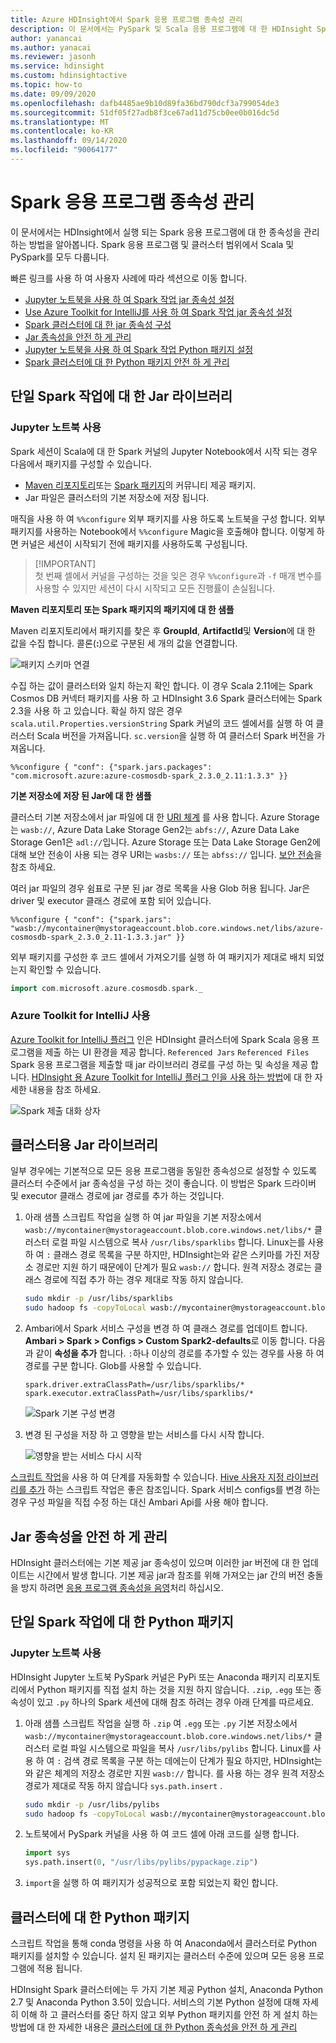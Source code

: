 ```yaml
---
title: Azure HDInsight에서 Spark 응용 프로그램 종속성 관리
description: 이 문서에서는 PySpark 및 Scala 응용 프로그램에 대 한 HDInsight Spark 클러스터에서 Spark 종속성을 관리 하는 방법을 소개 합니다.
author: yanancai
ms.author: yanacai
ms.reviewer: jasonh
ms.service: hdinsight
ms.custom: hdinsightactive
ms.topic: how-to
ms.date: 09/09/2020
ms.openlocfilehash: dafb4485ae9b10d89fa36bd790dcf3a799054de3
ms.sourcegitcommit: 51df05f27adb8f3ce67ad11d75cb0ee0b016dc5d
ms.translationtype: MT
ms.contentlocale: ko-KR
ms.lasthandoff: 09/14/2020
ms.locfileid: "90064177"
---
```

# <a name="manage-spark-application-dependencies"></a>Spark 응용 프로그램 종속성 관리

이 문서에서는 HDInsight에서 실행 되는 Spark 응용 프로그램에 대 한 종속성을 관리 하는 방법을 알아봅니다. Spark 응용 프로그램 및 클러스터 범위에서 Scala 및 PySpark를 모두 다룹니다.

빠른 링크를 사용 하 여 사용자 사례에 따라 섹션으로 이동 합니다.
* [Jupyter 노트북을 사용 하 여 Spark 작업 jar 종속성 설정](#use-jupyter-notebook)
* [Use Azure Toolkit for IntelliJ를 사용 하 여 Spark 작업 jar 종속성 설정](#use-azure-toolkit-for-intellij)
* [Spark 클러스터에 대 한 jar 종속성 구성](#jar-libs-for-cluster)
* [Jar 종속성을 안전 하 게 관리](#safely-manage-jar-dependencies)
* [Jupyter 노트북을 사용 하 여 Spark 작업 Python 패키지 설정](#use-jupyter-notebook-1)
* [Spark 클러스터에 대 한 Python 패키지 안전 하 게 관리](#python-packages-for-cluster)

## <a name="jar-libs-for-one-spark-job"></a>단일 Spark 작업에 대 한 Jar 라이브러리
### <a name="use-jupyter-notebook"></a>Jupyter 노트북 사용
Spark 세션이 Scala에 대 한 Spark 커널의 Jupyter Notebook에서 시작 되는 경우 다음에서 패키지를 구성할 수 있습니다.

* [Maven 리포지토리](https://search.maven.org/)또는 [Spark 패키지](https://spark-packages.org/)의 커뮤니티 제공 패키지.
* Jar 파일은 클러스터의 기본 저장소에 저장 됩니다.

매직을 사용 하 여 `%%configure` 외부 패키지를 사용 하도록 노트북을 구성 합니다. 외부 패키지를 사용하는 Notebook에서 `%%configure` Magic을 호출해야 합니다. 이렇게 하면 커널은 세션이 시작되기 전에 패키지를 사용하도록 구성됩니다.

>
>[!IMPORTANT]  
>첫 번째 셀에서 커널을 구성하는 것을 잊은 경우 `%%configure`과 `-f` 매개 변수를 사용할 수 있지만 세션이 다시 시작되고 모든 진행률이 손실됩니다.

**Maven 리포지토리 또는 Spark 패키지의 패키지에 대 한 샘플**

Maven 리포지토리에서 패키지를 찾은 후 **GroupId**, **ArtifactId**및 **Version**에 대 한 값을 수집 합니다. 콜론(**:**)으로 구분된 세 개의 값을 연결합니다.

   ![패키지 스키마 연결](./media/apache-spark-manage-dependencies/spark-package-schema.png "패키지 스키마 연결")

수집 하는 값이 클러스터와 일치 하는지 확인 합니다. 이 경우 Scala 2.11에는 Spark Cosmos DB 커넥터 패키지를 사용 하 고 HDInsight 3.6 Spark 클러스터에는 Spark 2.3을 사용 하 고 있습니다. 확실 하지 않은 경우 `scala.util.Properties.versionString` Spark 커널의 코드 셀에서를 실행 하 여 클러스터 Scala 버전을 가져옵니다. `sc.version`을 실행 하 여 클러스터 Spark 버전을 가져옵니다.

```
%%configure { "conf": {"spark.jars.packages": "com.microsoft.azure:azure-cosmosdb-spark_2.3.0_2.11:1.3.3" }}
```

**기본 저장소에 저장 된 Jar에 대 한 샘플**

클러스터 기본 저장소에서 jar 파일에 대 한 [URI 체계](../hdinsight-hadoop-linux-information.md#URI-and-scheme) 를 사용 합니다. Azure Storage는 `wasb://`, Azure Data Lake Storage Gen2는 `abfs://`, Azure Data Lake Storage Gen1은 `adl://`입니다. Azure Storage 또는 Data Lake Storage Gen2에 대해 보안 전송이 사용 되는 경우 URI는 `wasbs://` 또는 `abfss://` 입니다. [보안 전송](../../storage/common/storage-require-secure-transfer.md)을 참조 하세요.

여러 jar 파일의 경우 쉼표로 구분 된 jar 경로 목록을 사용 Glob 허용 됩니다. Jar은 driver 및 executor 클래스 경로에 포함 되어 있습니다.

```
%%configure { "conf": {"spark.jars": "wasb://mycontainer@mystorageaccount.blob.core.windows.net/libs/azure-cosmosdb-spark_2.3.0_2.11-1.3.3.jar" }}
```

외부 패키지를 구성한 후 코드 셀에서 가져오기를 실행 하 여 패키지가 제대로 배치 되었는지 확인할 수 있습니다.

```scala
import com.microsoft.azure.cosmosdb.spark._
```

### <a name="use-azure-toolkit-for-intellij"></a>Azure Toolkit for IntelliJ 사용
[Azure Toolkit for IntelliJ 플러그](./apache-spark-intellij-tool-plugin.md) 인은 HDInsight 클러스터에 Spark Scala 응용 프로그램을 제출 하는 UI 환경을 제공 합니다. `Referenced Jars` `Referenced Files` Spark 응용 프로그램을 제출할 때 jar 라이브러리 경로를 구성 하는 및 속성을 제공 합니다. [HDInsight 용 Azure Toolkit for IntelliJ 플러그 인을 사용 하는 방법](./apache-spark-intellij-tool-plugin.md#run-a-spark-scala-application-on-an-hdinsight-spark-cluster)에 대 한 자세한 내용을 참조 하세요.

![Spark 제출 대화 상자](./media/apache-spark-intellij-tool-plugin/hdi-submit-spark-app-02.png)

## <a name="jar-libs-for-cluster"></a>클러스터용 Jar 라이브러리
일부 경우에는 기본적으로 모든 응용 프로그램을 동일한 종속성으로 설정할 수 있도록 클러스터 수준에서 jar 종속성을 구성 하는 것이 좋습니다. 이 방법은 Spark 드라이버 및 executor 클래스 경로에 jar 경로를 추가 하는 것입니다.

1. 아래 샘플 스크립트 작업을 실행 하 여 jar 파일을 기본 저장소에서 `wasb://mycontainer@mystorageaccount.blob.core.windows.net/libs/*` 클러스터 로컬 파일 시스템으로 복사 `/usr/libs/sparklibs` 합니다. Linux는를 사용 하 여 `:` 클래스 경로 목록을 구분 하지만, HDInsight는와 같은 스키마를 가진 저장소 경로만 지원 하기 때문에이 단계가 필요 `wasb://` 합니다. 원격 저장소 경로는 클래스 경로에 직접 추가 하는 경우 제대로 작동 하지 않습니다.

    ```bash
    sudo mkdir -p /usr/libs/sparklibs
    sudo hadoop fs -copyToLocal wasb://mycontainer@mystorageaccount.blob.core.windows.net/libs/*.* /usr/libs/sparklibs
    ```

2. Ambari에서 Spark 서비스 구성을 변경 하 여 클래스 경로를 업데이트 합니다. **Ambari > Spark > Configs > Custom Spark2-defaults**로 이동 합니다. 다음과 같이 **속성을 추가** 합니다. `:`하나 이상의 경로를 추가할 수 있는 경우를 사용 하 여 경로를 구분 합니다. Glob를 사용할 수 있습니다.

    ```
    spark.driver.extraClassPath=/usr/libs/sparklibs/*
    spark.executor.extraClassPath=/usr/libs/sparklibs/*
    ```

   ![Spark 기본 구성 변경](./media/apache-spark-manage-dependencies/change-spark-default-config.png "Spark 기본 구성 변경")

3. 변경 된 구성을 저장 하 고 영향을 받는 서비스를 다시 시작 합니다.

   ![영향을 받는 서비스 다시 시작](./media/apache-spark-manage-dependencies/restart-impacted-services.png "영향을 받는 서비스 다시 시작")

[스크립트 작업](../hdinsight-hadoop-customize-cluster-linux.md)을 사용 하 여 단계를 자동화할 수 있습니다. [Hive 사용자 지정 라이브러리를 추가](https://hdiconfigactions.blob.core.windows.net/linuxsetupcustomhivelibsv01/setup-customhivelibs-v01.sh) 하는 스크립트 작업은 좋은 참조입니다. Spark 서비스 configs를 변경 하는 경우 구성 파일을 직접 수정 하는 대신 Ambari Api를 사용 해야 합니다. 

## <a name="safely-manage-jar-dependencies"></a>Jar 종속성을 안전 하 게 관리
HDInsight 클러스터에는 기본 제공 jar 종속성이 있으며 이러한 jar 버전에 대 한 업데이트는 시간에서 발생 합니다. 기본 제공 jar과 참조를 위해 가져오는 jar 간의 버전 충돌을 방지 하려면 [응용 프로그램 종속성을 음영](./safely-manage-jar-dependency.md)처리 하십시오.

## <a name="python-packages-for-one-spark-job"></a>단일 Spark 작업에 대 한 Python 패키지
### <a name="use-jupyter-notebook"></a>Jupyter 노트북 사용
HDInsight Jupyter 노트북 PySpark 커널은 PyPi 또는 Anaconda 패키지 리포지토리에서 Python 패키지를 직접 설치 하는 것을 지원 하지 않습니다. `.zip`, `.egg` 또는 종속성이 있고 `.py` 하나의 Spark 세션에 대해 참조 하려는 경우 아래 단계를 따르세요.

1. 아래 샘플 스크립트 작업을 실행 하 `.zip` 여 `.egg` 또는 `.py` 기본 저장소에서 `wasb://mycontainer@mystorageaccount.blob.core.windows.net/libs/*` 클러스터 로컬 파일 시스템으로 파일을 복사 `/usr/libs/pylibs` 합니다. Linux를 사용 하 여 `:` 검색 경로 목록을 구분 하는 데에는이 단계가 필요 하지만, HDInsight는와 같은 체계의 저장소 경로만 지원 `wasb://` 합니다. 를 사용 하는 경우 원격 저장소 경로가 제대로 작동 하지 않습니다 `sys.path.insert` .

    ```bash
    sudo mkdir -p /usr/libs/pylibs
    sudo hadoop fs -copyToLocal wasb://mycontainer@mystorageaccount.blob.core.windows.net/libs/*.* /usr/libs/pylibs
    ```

2. 노트북에서 PySpark 커널을 사용 하 여 코드 셀에 아래 코드를 실행 합니다.

   ```python
   import sys
   sys.path.insert(0, "/usr/libs/pylibs/pypackage.zip")
   ```

3. `import`을 실행 하 여 패키지가 성공적으로 포함 되었는지 확인 합니다.  

## <a name="python-packages-for-cluster"></a>클러스터에 대 한 Python 패키지
스크립트 작업을 통해 conda 명령을 사용 하 여 Anaconda에서 클러스터로 Python 패키지를 설치할 수 있습니다. 설치 된 패키지는 클러스터 수준에 있으며 모든 응용 프로그램에 적용 됩니다. 

HDInsight Spark 클러스터에는 두 가지 기본 제공 Python 설치, Anaconda Python 2.7 및 Anaconda Python 3.5이 있습니다. 서비스의 기본 Python 설정에 대해 자세히 이해 하 고 클러스터를 중단 하지 않고 외부 Python 패키지를 안전 하 게 설치 하는 방법에 대 한 자세한 내용은 [클러스터에 대 한 Python 종속성을 안전 하 게 관리](./apache-spark-python-package-installation.md)
